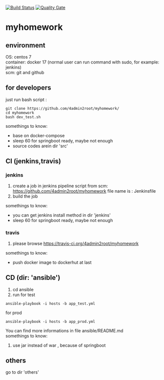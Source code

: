 [![Build Status](https://travis-ci.org/4admin2root/myhomework.svg?branch=master)](https://travis-ci.org/4admin2root/myhomework)
[![Quality Gate](https://sonarcloud.io/api/badges/gate?key=spring.boot:cloud-simple-helloworld)](https://sonarcloud.io/dashboard/index/spring.boot:cloud-simple-helloworld)
# myhomework
## environment
OS: centos 7  
container: docker 17 (normal user can run command with sudo, for example: jenkins)  
scm: git and github

## for developers
just run bash script : 
```
git clone https://github.com/4admin2root/myhomework/
cd myhomework
bash dev_test.sh
```

somethings to know:
* base on docker-compose
* sleep 60 for springboot ready, maybe not enough
* source codes arein dir 'src'

## CI (jenkins,travis)
### jenkins
1. create a job in jenkins
  pipeline script from scm: https://github.com/4admin2root/myhomework
  file name is : Jenkinsfile  
2. build the job

somethings to know:
* you can get jenkins install method in dir 'jenkins'
* sleep 60 for springboot ready, maybe not enough

### travis
1. please browse https://travis-ci.org/4admin2root/myhomework

somethings to know:
* push docker image to dockerhut at last

## CD (dir: 'ansible')
1. cd ansible
2. run 
for test
```
ansible-playbook -i hosts -b app_test.yml
```
for prod
```
ansible-playbook -i hosts -b app_prod.yml
```
You can find more informations in file ansible/README.md  
somethings to know:
1. use jar instead of war , because of springboot

## others
 go to dir 'others'
